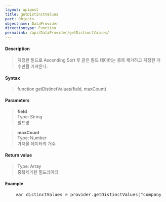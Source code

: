```yaml
---
layout: apipost
title: getDistinctValues
part: Objects
objectname: DataProvider
directiontype: Function
permalink: /api/DataProvider/getDistinctValues/
---
```



#### Description

> 지정한 필드로 Ascending Sort 후 같은 필드 데이터는 중복 제거하고 지정한 개수만큼 가져온다.

#### Syntax

> function getDistinctValues(field, maxCount)

#### Parameters

> **field**  
> Type: String  
> 필드명  

> **maxCount**  
> Type: Number  
> 가져올 데이터의 개수  

#### Return value

> Type: Array  
> 중복제거한 필드데이터

#### Example

<pre class="prettyprint">
    var distinctValues = provider.getDistinctValues("company", 10);
</pre>

